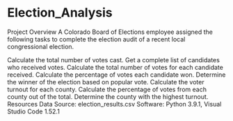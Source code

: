 # Election_Analysis

Project Overview
A Colorado Board of Elections employee assigned the following tasks to complete the election audit of a recent local congressional election.

Calculate the total number of votes cast.
Get a complete list of candidates who received votes.
Calculate the total number of votes for each candidate received.
Calculate the percentage of votes each candidate won.
Determine the winner of the election based on popular vote.
Calculate the voter turnout for each county.
Calculate the percentage of votes from each county out of the total.
Determine the county with the highest turnout.
Resources
Data Source: election_results.csv
Software: Python 3.9.1, Visual Studio Code 1.52.1
